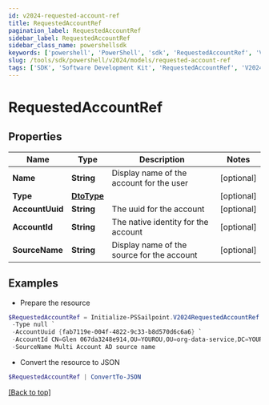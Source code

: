 ```yaml
---
id: v2024-requested-account-ref
title: RequestedAccountRef
pagination_label: RequestedAccountRef
sidebar_label: RequestedAccountRef
sidebar_class_name: powershellsdk
keywords: ['powershell', 'PowerShell', 'sdk', 'RequestedAccountRef', 'V2024RequestedAccountRef'] 
slug: /tools/sdk/powershell/v2024/models/requested-account-ref
tags: ['SDK', 'Software Development Kit', 'RequestedAccountRef', 'V2024RequestedAccountRef']
---
```



# RequestedAccountRef

## Properties

Name | Type | Description | Notes
------------ | ------------- | ------------- | -------------
**Name** | **String** | Display name of the account for the user | [optional] 
**Type** | [**DtoType**](dto-type) |  | [optional] 
**AccountUuid** | **String** | The uuid for the account | [optional] 
**AccountId** | **String** | The native identity for the account | [optional] 
**SourceName** | **String** | Display name of the source for the account | [optional] 

## Examples

- Prepare the resource
```powershell
$RequestedAccountRef = Initialize-PSSailpoint.V2024RequestedAccountRef  -Name Glen.067da3248e914 `
 -Type null `
 -AccountUuid {fab7119e-004f-4822-9c33-b8d570d6c6a6} `
 -AccountId CN=Glen 067da3248e914,OU=YOUROU,OU=org-data-service,DC=YOURDC,DC=local `
 -SourceName Multi Account AD source name
```

- Convert the resource to JSON
```powershell
$RequestedAccountRef | ConvertTo-JSON
```


[[Back to top]](#) 

